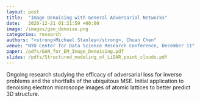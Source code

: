 ```yaml
---
layout: post
title:  "Image Denoising with General Adversarial Networks"
date:   2020-12-21 01:21:59 +00:00
image: /images/gan_denoise.png
categories: research
authors: "<strong>Michael Stanley</strong>, Chuan Chen"
venue: "NYU Center for Data Science Research Conference, December 11"
paper: /pdfs/GAN_for_EM_Image_Denoising.pdf
slides: /pdfs/Structured_modeling_of_LiDAR_point_clouds.pdf
---
```

Ongoing research studying the efficacy of adversarial loss for inverse problems and the shortfalls of the ubiquitous MSE. Initial application to denoising electron microscope images of atomic lattices to better predict 3D structure.